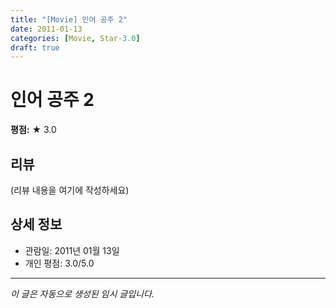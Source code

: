 ```yaml
---
title: "[Movie] 인어 공주 2"
date: 2011-01-13
categories: [Movie, Star-3.0]
draft: true
---
```


# 인어 공주 2

**평점:** ★ 3.0

## 리뷰

(리뷰 내용을 여기에 작성하세요)

## 상세 정보

- 관람일: 2011년 01월 13일
- 개인 평점: 3.0/5.0

---

*이 글은 자동으로 생성된 임시 글입니다.*
